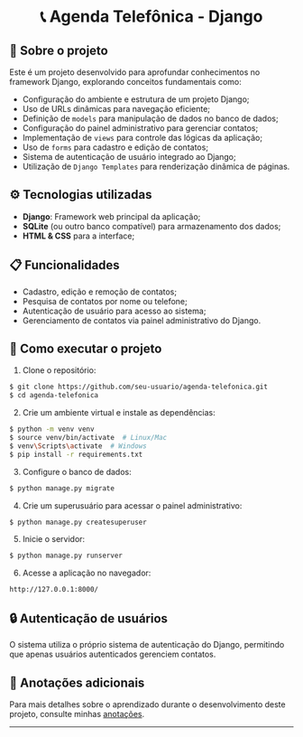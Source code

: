<h1 align="center">
  📞 Agenda Telefônica - Django
</h1>

## :rocket: Sobre o projeto

Este é um projeto desenvolvido para aprofundar conhecimentos no framework Django, explorando conceitos fundamentais como:

- Configuração do ambiente e estrutura de um projeto Django;
- Uso de URLs dinâmicas para navegação eficiente;
- Definição de `models` para manipulação de dados no banco de dados;
- Configuração do painel administrativo para gerenciar contatos;
- Implementação de `views` para controle das lógicas da aplicação;
- Uso de `forms` para cadastro e edição de contatos;
- Sistema de autenticação de usuário integrado ao Django;
- Utilização de `Django Templates` para renderização dinâmica de páginas.

## :gear: Tecnologias utilizadas

- **Django**: Framework web principal da aplicação;
- **SQLite** (ou outro banco compatível) para armazenamento dos dados;
- **HTML & CSS** para a interface;

## :clipboard: Funcionalidades

- Cadastro, edição e remoção de contatos;
- Pesquisa de contatos por nome ou telefone;
- Autenticação de usuário para acesso ao sistema;
- Gerenciamento de contatos via painel administrativo do Django.

## :hammer: Como executar o projeto

1. Clone o repositório:
```bash
$ git clone https://github.com/seu-usuario/agenda-telefonica.git
$ cd agenda-telefonica
```

2. Crie um ambiente virtual e instale as dependências:
```bash
$ python -m venv venv
$ source venv/bin/activate  # Linux/Mac
$ venv\Scripts\activate  # Windows
$ pip install -r requirements.txt
```

3. Configure o banco de dados:
```bash
$ python manage.py migrate
```

4. Crie um superusuário para acessar o painel administrativo:
```bash
$ python manage.py createsuperuser
```

5. Inicie o servidor:
```bash
$ python manage.py runserver
```

6. Acesse a aplicação no navegador:
```
http://127.0.0.1:8000/
```

## :lock: Autenticação de usuários
O sistema utiliza o próprio sistema de autenticação do Django, permitindo que apenas usuários autenticados gerenciem contatos.

## :notebook: Anotações adicionais
Para mais detalhes sobre o aprendizado durante o desenvolvimento deste projeto, consulte minhas [anotações](https://github.com/ThomasNicholas21/ProjetoAgenda/tree/master/anotacoes).

---
